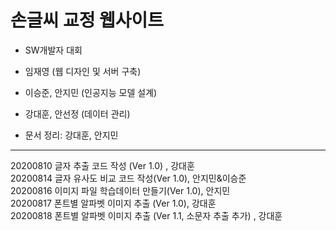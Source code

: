 # 손글씨 교정 웹사이트
- SW개발자 대회
- 임재영 (웹 디자인 및 서버 구축)
- 이승준, 안지민 (인공지능 모델 설계)
- 강대훈, 안선정 (데이터 관리)




- 문서 정리: 강대훈, 안지민

------------------------------------
20200810 글자 추출 코드 작성 (Ver 1.0) , 강대훈    
20200814 글자 유사도 비교 코드 작성(Ver 1.0), 안지민&이승준  
20200816 이미지 파일 학습데이터 만들기(Ver 1.0), 안지민  
20200817 폰트별 알파벳 이미지 추출 (Ver 1.0), 강대훈  
20200818 폰트별 알파벳 이미지 추출 (Ver 1.1, 소문자 추출 추가) , 강대훈
